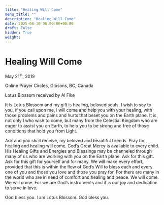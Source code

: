 ```yaml
---
title: "Healing Will Come"
menu_title: ""
description: "Healing Will Come"
date: 2025-08-10 06:00:00+00:00
draft: False
hidden: True
weight:
---
```

# Healing Will Come

May 21<sup>st</sup>, 2019

Online Prayer Circles, Gibsons, BC, Canada

Lotus Blossom received by Al Fike

It is Lotus Blossom and my gift is healing, beloved souls. I wish to say to you, if you call upon me, I will come and help you with your healing, with those problems and pains and hurts that beset you on the Earth plane. It is not only I who wish to come, but many from the Celestial Kingdom who are eager to assist you on Earth, to help you to be strong and free of those conditions that hold you from Light.

Ask and you shall receive, my beloved and beautiful friends. Pray for healing and healing will come. God’s Great Mercy is available to every child. His Healing Gifts and Energies and Blessings may be channeled through many of us who are working with you on the Earth plane. Ask for this gift. Ask for this gift for yourself and for many. We will make every effort, provided that this is within the flow of God’s Will to bless each and every one of you and those you love and those you pray for. For there are many in the world who are in need of comfort and healing and peace. We will come. We will come. For we are God’s instruments and it is our joy and dedication to serve in love.

God bless you. I am Lotus Blossom. God bless you.
